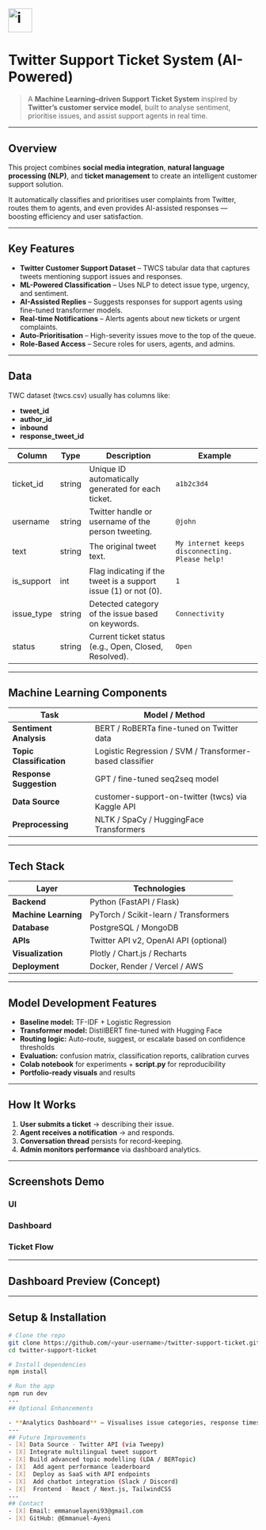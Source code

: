 # <img width="48" height="48" alt="image" src="https://github.com/user-attachments/assets/5a658a68-8cf0-4187-909a-8d1c2dbae9e9" />
 # Twitter Support Ticket System (AI-Powered)

> A **Machine Learning–driven Support Ticket System** inspired by **Twitter’s customer service model**, built to analyse sentiment, prioritise issues, and assist support agents in real time.

---

## Overview

This project combines **social media integration**, **natural language processing (NLP)**, and **ticket management** to create an intelligent customer support solution.  

It automatically classifies and prioritises user complaints from Twitter, routes them to agents, and even provides AI-assisted responses — boosting efficiency and user satisfaction.

---

## Key Features
-  **Twitter Customer Support Dataset** – TWCS tabular data that captures tweets mentioning support issues and responses.  
- **ML-Powered Classification** – Uses NLP to detect issue type, urgency, and sentiment.  
- **AI-Assisted Replies** – Suggests responses for support agents using fine-tuned transformer models.  
- **Real-time Notifications** – Alerts agents about new tickets or urgent complaints.  
-  **Auto-Prioritisation** – High-severity issues move to the top of the queue.  
-  **Role-Based Access** – Secure roles for users, agents, and admins.

---
## Data 
TWC dataset (twcs.csv) usually has columns like:
- **tweet_id**
- **author_id**
- **inbound**
- **response_tweet_id**

| Column      | Type    | Description                                         | Example |
|--------------|---------|-----------------------------------------------------|----------|
| ticket_id    | string  | Unique ID automatically generated for each ticket.  | `a1b2c3d4` |
| username     | string  | Twitter handle or username of the person tweeting. | `@john` |
| text         | string  | The original tweet text.                           | `My internet keeps disconnecting. Please help!` |
| is_support   | int     | Flag indicating if the tweet is a support issue (1) or not (0). | `1` |
| issue_type   | string  | Detected category of the issue based on keywords.  | `Connectivity` |
| status       | string  | Current ticket status (e.g., Open, Closed, Resolved). | `Open` |
---
##  Machine Learning Components
| Task | Model / Method |
|------|----------------|
| **Sentiment Analysis** | BERT / RoBERTa fine-tuned on Twitter data |
| **Topic Classification** | Logistic Regression / SVM / Transformer-based classifier |
| **Response Suggestion** | GPT / fine-tuned seq2seq model |
| **Data Source** | customer-support-on-twitter (twcs) via Kaggle API |
| **Preprocessing** | NLTK / SpaCy / HuggingFace Transformers |

---
## Tech Stack
| Layer | Technologies |
|-------|---------------|
| **Backend** | Python (FastAPI / Flask) |
| **Machine Learning** | PyTorch / Scikit-learn / Transformers |
| **Database** | PostgreSQL / MongoDB |
| **APIs** | Twitter API v2, OpenAI API (optional) |
| **Visualization** | Plotly / Chart.js / Recharts |
| **Deployment** | Docker, Render / Vercel / AWS |

---
## Model Development Features
- **Baseline model:** TF-IDF + Logistic Regression  
- **Transformer model:** DistilBERT fine-tuned with Hugging Face  
- **Routing logic:** Auto-route, suggest, or escalate based on confidence thresholds  
- **Evaluation:** confusion matrix, classification reports, calibration curves  
- **Colab notebook** for experiments + **script.py** for reproducibility  
- **Portfolio-ready visuals** and results 
---
## How It Works

1. **User submits a ticket** → describing their issue.  
2. **Agent receives a notification** → and responds.  
3. **Conversation thread** persists for record-keeping.  
4. **Admin monitors performance** via dashboard analytics.
---
## Screenshots Demo
### UI
### Dashboard
### Ticket Flow
---

## Dashboard Preview (Concept)
---
## Setup & Installation
```bash
# Clone the repo
git clone https://github.com/<your-username>/twitter-support-ticket.git
cd twitter-support-ticket

# Install dependencies
npm install

# Run the app
npm run dev
---
## Optional Enhancements

- **Analytics Dashboard** – Visualises issue categories, response times, and sentiment trends.
---
## Future Improvements
- [X] Data Source - Twitter API (via Tweepy)
- [X] Integrate multilingual tweet support 
- [X] Build advanced topic modelling (LDA / BERTopic)
- [X]  Add agent performance leaderboard
- [X]  Deploy as SaaS with API endpoints
- [X]  Add chatbot integration (Slack / Discord)
- [X]  Frontend - React / Next.js, TailwindCSS 
---
## Contact
- [X] Email: emmanuelayeni93@gmail.com
- [X] GitHub: @Emmanuel-Ayeni
      



